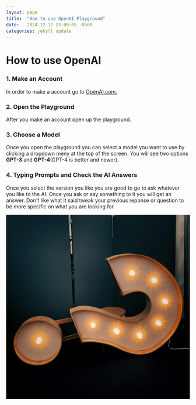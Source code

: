 ```yaml
---
layout: page
title:  "How to use OpenAI Playground"
date:   2024-12-12 23:00:05 -0500
categories: jekyll update
---
```

# How to use OpenAI

### 1. **Make an Account**

In order to make a account go to [OpenAI.com.](https://openai.com/)

### 2. **Open the Playground**

After you make an account open up the playground.

### 3. **Choose a Model**

Once you open the playground you can select a model you want to use by clicking a dropdown meny at the top of the screen. You will see two options **GPT-3** and **GPT-4**(GPT-4 is better and newer).

### 4. **Typing Prompts and Check the AI Answers**

Once you select the version you like you are good to go to ask whatever you like to the AI. Once you ask or say something to it you will get an answer. Don't like what it said tweak your previous reponse or question to be more specific on what you are looking for.

![Question Mark](https://github.com/Stephen5066/stephenfinalwebsite/blob/gh-pages/jon-tyson-hhq1Lxtuwd8-unsplash.jpg)